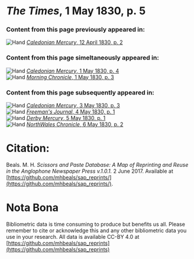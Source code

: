 # *The Times*, 1 May 1830, p. 5  
  
### Content from this page previously appeared in:  
![Hand](http://scissorsandpaste.net/wp-content/uploads/2017/06/smallhandpointer.png) [*Caledonian Mercury*, 12 April 1830, p. 2](https://mhbeals.github.io/sap_html/Caledonian-Mercury/Caledonian-Mercury-12-April-1830-p-2)  
  
### Content from this page simeltaneously appeared in:  
![Hand](http://scissorsandpaste.net/wp-content/uploads/2017/06/smallhandpointer.png) [*Caledonian Mercury*, 1 May 1830, p. 4](https://mhbeals.github.io/sap_html/Caledonian-Mercury/Caledonian-Mercury-1-May-1830-p-4)  
![Hand](http://scissorsandpaste.net/wp-content/uploads/2017/06/smallhandpointer.png) [*Morning Chronicle*, 1 May 1830, p. 3](https://mhbeals.github.io/sap_html/Morning-Chronicle/Morning-Chronicle-1-May-1830-p-3)  
  
### Content from this page subsequently appeared in:  
![Hand](http://scissorsandpaste.net/wp-content/uploads/2017/06/smallhandpointer.png) [*Caledonian Mercury*, 3 May 1830, p. 3](https://mhbeals.github.io/sap_html/Caledonian-Mercury/Caledonian-Mercury-3-May-1830-p-3)  
![Hand](http://scissorsandpaste.net/wp-content/uploads/2017/06/smallhandpointer.png) [*Freeman's Journal*, 4 May 1830, p. 1](https://mhbeals.github.io/sap_html/Freeman's-Journal/Freeman's-Journal-4-May-1830-p-1)  
![Hand](http://scissorsandpaste.net/wp-content/uploads/2017/06/smallhandpointer.png) [*Derby Mercury*, 5 May 1830, p. 1](https://mhbeals.github.io/sap_html/Derby-Mercury/Derby-Mercury-5-May-1830-p-1)  
![Hand](http://scissorsandpaste.net/wp-content/uploads/2017/06/smallhandpointer.png) [*NorthWales Chronicle*, 6 May 1830, p. 2](https://mhbeals.github.io/sap_html/NorthWales-Chronicle/NorthWales-Chronicle-6-May-1830-p-2)  


# Citation: 

Beals. M. H. *Scissors and Paste Database: A Map of Reprinting and Reuse in the Anglophone Newspaper Press v.1.0.1.* 2 June 2017. Available at [https://github.com/mhbeals/sap_reprints/](https://github.com/mhbeals/sap_reprints/). 

# Nota Bona

Bibliometric data is time consuming to produce but benefits us all. Please remember to cite or acknowledge this and any other bibliometric data you use in your research. All data is available CC-BY 4.0 at [https://github.com/mhbeals/sap_reprints](https://github.com/mhbeals/sap_reprints)